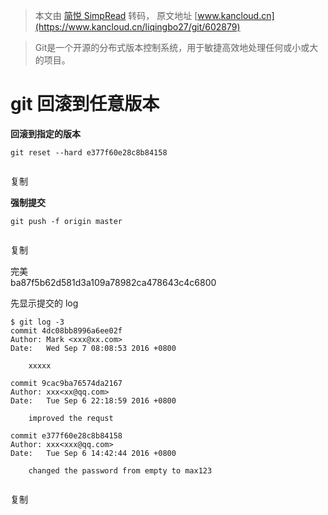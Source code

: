 > 本文由 [简悦 SimpRead](http://ksria.com/simpread/) 转码， 原文地址 [www.kancloud.cn](https://www.kancloud.cn/liqingbo27/git/602879)

> Git是一个开源的分布式版本控制系统，用于敏捷高效地处理任何或小或大的项目。

git 回滚到任意版本
===========

**回滚到指定的版本**

```
git reset --hard e377f60e28c8b84158


```

复制

**强制提交**

```
git push -f origin master


```

复制

完美  
ba87f5b62d581d3a109a78982ca478643c4c6800

先显示提交的 log

```
$ git log -3
commit 4dc08bb8996a6ee02f
Author: Mark <xxx@xx.com>
Date:   Wed Sep 7 08:08:53 2016 +0800

    xxxxx

commit 9cac9ba76574da2167
Author: xxx<xx@qq.com>
Date:   Tue Sep 6 22:18:59 2016 +0800

    improved the requst

commit e377f60e28c8b84158
Author: xxx<xxx@qq.com>
Date:   Tue Sep 6 14:42:44 2016 +0800

    changed the password from empty to max123


```

复制
